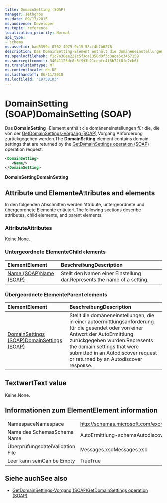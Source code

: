 ```yaml
---
title: DomainSetting (SOAP)
manager: sethgros
ms.date: 09/17/2015
ms.audience: Developer
ms.topic: reference
localization_priority: Normal
api_type:
- schema
ms.assetid: bad5399c-0762-4979-9c15-58cf4b7b6278
description: Das DomainSetting-Element enthält die domäneneinstellungen für die, die von der GetDomainSettings-Vorgang (SOAP) Vorgang Anforderung zurückgegeben werden.
ms.openlocfilehash: f1c7a30ee221c5f3ca1358d0f3c3aca5c3467159
ms.sourcegitcommit: 34041125dc8c5f993b21cebfc4f8b72f0fd2cb6f
ms.translationtype: MT
ms.contentlocale: de-DE
ms.lasthandoff: 06/11/2018
ms.locfileid: "19758103"
---
```

# <a name="domainsetting-soap"></a><span data-ttu-id="44fd9-103">DomainSetting (SOAP)</span><span class="sxs-lookup"><span data-stu-id="44fd9-103">DomainSetting (SOAP)</span></span>

<span data-ttu-id="44fd9-104">Das **DomainSetting** -Element enthält die domäneneinstellungen für die, die von der [GetDomainSettings-Vorgang (SOAP)](getdomainsettings-operation-soap.md) Vorgang Anforderung zurückgegeben werden.</span><span class="sxs-lookup"><span data-stu-id="44fd9-104">The **DomainSetting** element contains domain settings that are returned by the [GetDomainSettings operation (SOAP)](getdomainsettings-operation-soap.md) operation request.</span></span> 
  
```XML
<DomainSetting>
   <Name/>
</DomainSetting>
```

 <span data-ttu-id="44fd9-105">**DomainSetting**</span><span class="sxs-lookup"><span data-stu-id="44fd9-105">**DomainSetting**</span></span>
## <a name="attributes-and-elements"></a><span data-ttu-id="44fd9-106">Attribute und Elemente</span><span class="sxs-lookup"><span data-stu-id="44fd9-106">Attributes and elements</span></span>

<span data-ttu-id="44fd9-107">In den folgenden Abschnitten werden Attribute, untergeordnete und übergeordnete Elemente erläutert.</span><span class="sxs-lookup"><span data-stu-id="44fd9-107">The following sections describe attributes, child elements, and parent elements.</span></span>
  
### <a name="attributes"></a><span data-ttu-id="44fd9-108">Attribute</span><span class="sxs-lookup"><span data-stu-id="44fd9-108">Attributes</span></span>

<span data-ttu-id="44fd9-109">Keine.</span><span class="sxs-lookup"><span data-stu-id="44fd9-109">None.</span></span>
  
### <a name="child-elements"></a><span data-ttu-id="44fd9-110">Untergeordnete Elemente</span><span class="sxs-lookup"><span data-stu-id="44fd9-110">Child elements</span></span>

|<span data-ttu-id="44fd9-111">**Element**</span><span class="sxs-lookup"><span data-stu-id="44fd9-111">**Element**</span></span>|<span data-ttu-id="44fd9-112">**Beschreibung**</span><span class="sxs-lookup"><span data-stu-id="44fd9-112">**Description**</span></span>|
|:-----|:-----|
|[<span data-ttu-id="44fd9-113">Name (SOAP)</span><span class="sxs-lookup"><span data-stu-id="44fd9-113">Name (SOAP)</span></span>](name-soap.md) <br/> |<span data-ttu-id="44fd9-114">Stellt den Namen einer Einstellung dar.</span><span class="sxs-lookup"><span data-stu-id="44fd9-114">Represents the name of a setting.</span></span>  <br/> |
   
### <a name="parent-elements"></a><span data-ttu-id="44fd9-115">Übergeordnete Elemente</span><span class="sxs-lookup"><span data-stu-id="44fd9-115">Parent elements</span></span>

|<span data-ttu-id="44fd9-116">**Element**</span><span class="sxs-lookup"><span data-stu-id="44fd9-116">**Element**</span></span>|<span data-ttu-id="44fd9-117">**Beschreibung**</span><span class="sxs-lookup"><span data-stu-id="44fd9-117">**Description**</span></span>|
|:-----|:-----|
|[<span data-ttu-id="44fd9-118">DomainSettings (SOAP)</span><span class="sxs-lookup"><span data-stu-id="44fd9-118">DomainSettings (SOAP)</span></span>](domainsettings-soap.md) <br/> |<span data-ttu-id="44fd9-119">Stellt die domäneneinstellungen, die in einer autoermittlungsanforderung für die gesendet oder von einer Antwort der AutoErmittlung zurückgegeben wurden.</span><span class="sxs-lookup"><span data-stu-id="44fd9-119">Represents the domain settings that were submitted in an Autodiscover request or returned by an Autodiscover response.</span></span>  <br/> |
   
## <a name="text-value"></a><span data-ttu-id="44fd9-120">Textwert</span><span class="sxs-lookup"><span data-stu-id="44fd9-120">Text value</span></span>

<span data-ttu-id="44fd9-121">Keine.</span><span class="sxs-lookup"><span data-stu-id="44fd9-121">None.</span></span>
  
## <a name="element-information"></a><span data-ttu-id="44fd9-122">Informationen zum Element</span><span class="sxs-lookup"><span data-stu-id="44fd9-122">Element information</span></span>

|||
|:-----|:-----|
|<span data-ttu-id="44fd9-123">Namespace</span><span class="sxs-lookup"><span data-stu-id="44fd9-123">Namespace</span></span>  <br/> |http://schemas.microsoft.com/exchange/2010/Autodiscover  <br/> |
|<span data-ttu-id="44fd9-124">Name des Schemas</span><span class="sxs-lookup"><span data-stu-id="44fd9-124">Schema Name</span></span>  <br/> |<span data-ttu-id="44fd9-125">AutoErmittlung-schema</span><span class="sxs-lookup"><span data-stu-id="44fd9-125">Autodiscover schema</span></span>  <br/> |
|<span data-ttu-id="44fd9-126">Überprüfungsdatei</span><span class="sxs-lookup"><span data-stu-id="44fd9-126">Validation File</span></span>  <br/> |<span data-ttu-id="44fd9-127">Messages.xsd</span><span class="sxs-lookup"><span data-stu-id="44fd9-127">Messages.xsd</span></span>  <br/> |
|<span data-ttu-id="44fd9-128">Leer kann sein</span><span class="sxs-lookup"><span data-stu-id="44fd9-128">Can be Empty</span></span>  <br/> |<span data-ttu-id="44fd9-129">True</span><span class="sxs-lookup"><span data-stu-id="44fd9-129">True</span></span>  <br/> |
   
## <a name="see-also"></a><span data-ttu-id="44fd9-130">Siehe auch</span><span class="sxs-lookup"><span data-stu-id="44fd9-130">See also</span></span>

- [<span data-ttu-id="44fd9-131">GetDomainSettings-Vorgang (SOAP)</span><span class="sxs-lookup"><span data-stu-id="44fd9-131">GetDomainSettings operation (SOAP)</span></span>](getdomainsettings-operation-soap.md)

